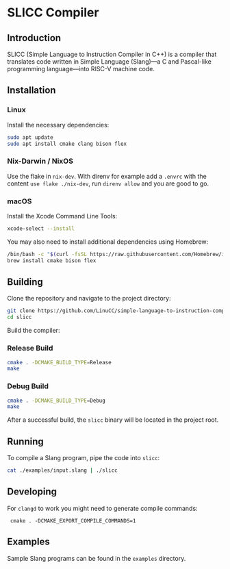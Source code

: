 # SLICC Compiler

## Introduction

SLICC (Simple Language to Instruction Compiler in C++) is a compiler that translates code written in Simple Language (Slang)—a C and Pascal-like programming language—into RISC-V machine code.

## Installation

### Linux

Install the necessary dependencies:

```bash
sudo apt update
sudo apt install cmake clang bison flex
```

### Nix-Darwin / NixOS

Use the flake in `nix-dev`.
With direnv for example add a `.envrc` with the content `use flake ./nix-dev`, run `direnv allow` and you are good to go.

### macOS

Install the Xcode Command Line Tools:

```bash
xcode-select --install
```

You may also need to install additional dependencies using Homebrew:

```bash
/bin/bash -c "$(curl -fsSL https://raw.githubusercontent.com/Homebrew/install/HEAD/install.sh)"
brew install cmake bison flex
```

## Building

Clone the repository and navigate to the project directory:

```bash
git clone https://github.com/LinuCC/simple-language-to-instruction-compiler.git
cd slicc
```

Build the compiler:

### Release Build

```bash
cmake . -DCMAKE_BUILD_TYPE=Release
make
```

### Debug Build

```bash
cmake . -DCMAKE_BUILD_TYPE=Debug
make
```

After a successful build, the `slicc` binary will be located in the project root.

## Running

To compile a Slang program, pipe the code into `slicc`:

```bash
cat ./examples/input.slang | ./slicc
```

## Developing

For `clangd` to work you might need to generate compile commands:

```
 cmake . -DCMAKE_EXPORT_COMPILE_COMMANDS=1
```

## Examples

Sample Slang programs can be found in the `examples` directory.
